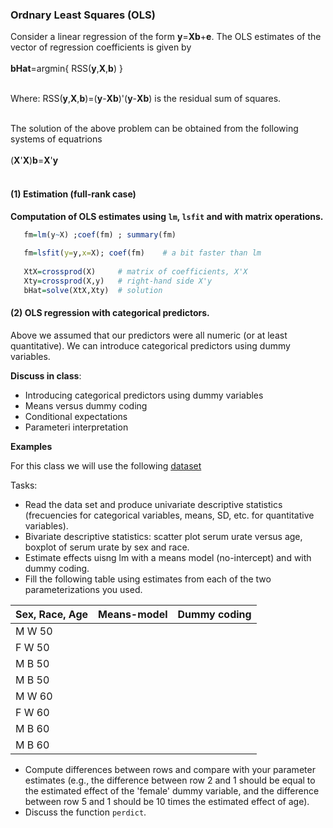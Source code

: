 ### Ordnary Least Squares (OLS)

Consider a linear regression of the form **y**=**Xb**+**e**. The OLS estimates of the vector of regression coefficients is given by
<br />
<br />
      **bHat**=argmin{  RSS(**y**,**X**,**b**) }
<br />
<br />

Where:   RSS(**y**,**X**,**b**)=(**y**-**Xb**)'(**y**-**Xb**) is the residual sum of squares.
<br />
<br />

The solution of the above problem can be obtained from the following systems of equatrions
<br />
<br />
(**X**'**X**)**b**=**X**'**y**
<br />
<br />

#### (1) Estimation (full-rank case)

**Computation of OLS estimates using `lm`, `lsfit` and with matrix operations.**

```r
   fm=lm(y~X) ;coef(fm) ; summary(fm)
   
   fm=lsfit(y=y,x=X); coef(fm)    # a bit faster than lm
   
   XtX=crossprod(X)     # matrix of coefficients, X'X
   Xty=crossprod(X,y)   # right-hand side X'y
   bHat=solve(XtX,Xty)  # solution

```

#### (2) OLS regression with categorical predictors.

Above we assumed that our predictors were all numeric (or at least quantitative). We can introduce categorical predictors using dummy variables. 

**Discuss in class**:
  * Introducing categorical predictors using dummy variables
  * Means versus dummy coding
  * Conditional expectations
  * Parameteri interpretation
     

**Examples**

For this class we will use the following [dataset](https://www.dropbox.com/s/iwkmmytsulmkwjf/gout.txt?dl=0)

Tasks:
  * Read the data set and produce univariate descriptive statistics (frecuencies for categorical variables, means, SD, etc. for quantitative variables).
  * Bivariate descriptive statistics: scatter plot serum urate versus age, boxplot of serum urate by sex and race.
  * Estimate effects uisng lm with a means model (no-intercept) and with dummy coding.
  * Fill the following table using estimates from each of the two parameterizations you used.
     
     
| Sex, Race, Age          | Means-model        | Dummy coding|
| ------------- |:-------------:| -----:|
| M  W  50     |  |  |
| F  W  50      |      |    |
| M  B  50  |      |     |
| M  B  50  |      |     |
| M  W  60     |  |  |
| F  W  60      |      |    |
| M  B  60  |      |     |
| M  B  60  |      |     |
  * Compute differences between rows and compare with your parameter estimates (e.g., the difference between row 2 and 1 should be equal to the estimated effect of the 'female' dummy variable, and the difference between row 5 and 1 should be 10 times the estimated effect of age).
  * Discuss the function `perdict`.


